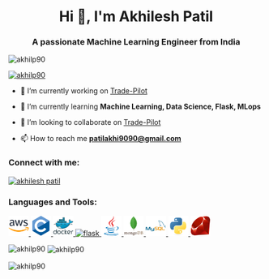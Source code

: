 <h1 align="center">Hi 👋, I'm Akhilesh Patil</h1>
<h3 align="center">A passionate Machine Learning Engineer from India</h3>

<p align="left"> <img src="https://komarev.com/ghpvc/?username=akhilp90&label=Profile%20views&color=0e75b6&style=flat" alt="akhilp90" /> </p>

<p align="left"> <a href="https://github.com/ryo-ma/github-profile-trophy"><img src="https://github-profile-trophy.vercel.app/?username=akhilp90" alt="akhilp90" /></a> </p>

- 🔭 I’m currently working on [Trade-Pilot](https://github.com/akhilp90/TradePilot_Stock-simulator)

- 🌱 I’m currently learning **Machine Learning, Data Science, Flask, MLops**

- 👯 I’m looking to collaborate on [Trade-Pilot](https://github.com/akhilp90/TradePilot_Stock-simulator)

- 📫 How to reach me **patilakhi9090@gmail.com**

<h3 align="left">Connect with me:</h3>
<p align="left">
<a href="https://linkedin.com/in/akhilesh patil" target="blank"><img align="center" src="https://raw.githubusercontent.com/rahuldkjain/github-profile-readme-generator/master/src/images/icons/Social/linked-in-alt.svg" alt="akhilesh patil" height="30" width="40" /></a>
</p>

<h3 align="left">Languages and Tools:</h3>
<p align="left"> <a href="https://aws.amazon.com" target="_blank" rel="noreferrer"> <img src="https://raw.githubusercontent.com/devicons/devicon/master/icons/amazonwebservices/amazonwebservices-original-wordmark.svg" alt="aws" width="40" height="40"/> </a> <a href="https://www.cprogramming.com/" target="_blank" rel="noreferrer"> <img src="https://raw.githubusercontent.com/devicons/devicon/master/icons/c/c-original.svg" alt="c" width="40" height="40"/> </a> <a href="https://www.docker.com/" target="_blank" rel="noreferrer"> <img src="https://raw.githubusercontent.com/devicons/devicon/master/icons/docker/docker-original-wordmark.svg" alt="docker" width="40" height="40"/> </a> <a href="https://flask.palletsprojects.com/" target="_blank" rel="noreferrer"> <img src="https://www.vectorlogo.zone/logos/pocoo_flask/pocoo_flask-icon.svg" alt="flask" width="40" height="40"/> </a> <a href="https://www.java.com" target="_blank" rel="noreferrer"> <img src="https://raw.githubusercontent.com/devicons/devicon/master/icons/java/java-original.svg" alt="java" width="40" height="40"/> </a> <a href="https://www.mongodb.com/" target="_blank" rel="noreferrer"> <img src="https://raw.githubusercontent.com/devicons/devicon/master/icons/mongodb/mongodb-original-wordmark.svg" alt="mongodb" width="40" height="40"/> </a> <a href="https://www.mysql.com/" target="_blank" rel="noreferrer"> <img src="https://raw.githubusercontent.com/devicons/devicon/master/icons/mysql/mysql-original-wordmark.svg" alt="mysql" width="40" height="40"/> </a> <a href="https://www.python.org" target="_blank" rel="noreferrer"> <img src="https://raw.githubusercontent.com/devicons/devicon/master/icons/python/python-original.svg" alt="python" width="40" height="40"/> </a> <a href="https://www.ruby-lang.org/en/" target="_blank" rel="noreferrer"> <img src="https://raw.githubusercontent.com/devicons/devicon/master/icons/ruby/ruby-original.svg" alt="ruby" width="40" height="40"/> </a> </p>

<p><img align="left" src="https://github-readme-stats.vercel.app/api/top-langs?username=akhilp90&show_icons=true&locale=en&layout=compact" alt="akhilp90" /></p>

<p>&nbsp;<img align="center" src="https://github-readme-stats.vercel.app/api?username=akhilp90&show_icons=true&locale=en" alt="akhilp90" /></p>

<p><img align="center" src="https://github-readme-streak-stats.herokuapp.com/?user=akhilp90&" alt="akhilp90" /></p>
